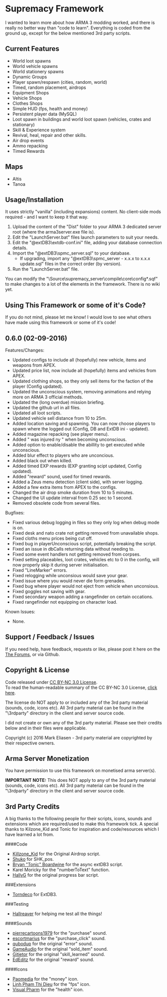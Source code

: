 Supremacy Framework
========
I wanted to learn more about how ARMA 3 modding worked, and there is really no better way than "code to learn". Everything is coded from the ground up, except for the below mentioned 3rd party scripts.

## Current Features
 * World loot spawns
 * World vehicle spawns
 * World stationery spawns
 * Dynamic Groups
 * Player spawn/respawn (cities, random, world)
 * Timed, random placement, airdrops
 * Equipment Shops
 * Vehicle Shops
 * Clothes Shops
 * Simple HUD (fps, health and money)
 * Persistent player data (MySQL)
 * Loot spawn in buildings and world loot spawn (vehicles, crates and stationary)
 * Skill & Experience system
 * Revival, heal, repair and other skills.
 * Air drop events
 * Ammo repacking
 * Timed Rewards
 
## Maps
 * Altis
 * Tanoa

## Usage/Installation
It uses strictly "vanilla" (including expansions) content. No client-side mods required - and I want to keep it that way.

1. Upload the content of the "Dist" folder to your ARMA 3 dedicated server root (where the arma3server.exe file is).
2. Edit the "LaunchServer.bat" files launch parameters to suit your needs.
3. Edit the "@extDB3\extdb-conf.ini" file, adding your database connection details.
4. Import the "@extDB3\spmc_server.sql" to your database.
    * If upgrading, import any "@extDB3\spmc_server - x.x.x to x.x.x update.sql" files in the correct order (by version).
5. Run the "LaunchServer.bat" file.

You can modify the "\Source\supremacy_server\compile\core\config*.sqf" to make changes to a lot of the elements in the framework.
There is no wiki yet.

## Using This Framework or some of it's Code?
If you do not mind, please let me know! I would love to see what others have made using this framework or some of it's code!

## 0.6.0 (02-09-2016)

Features/Changes:

 * Updated configs to include all (hopefully) new vehicle, items and weapons from APEX.
 * Updated price list, now include all (hopefully) items and vehicles from APEX.
 * Updated clothing shops, so they only sell items for the faction of the player (Config updated).
 * Updated the unconscious system, removing animations and relying more on ARMA 3 official methods.
 * Updated the (long overdue) mission briefing.
 * Updated the github url in all files.
 * Updated all loot scripts.
 * Updated vehicle sell distance from 10 to 25m.
 * Added location saving and spawning. You can now choose players to spawn where the logged out (Config, DB and ExtDB ini - updated).
 * Added magazine repacking (see player menu).
 * Added "<player> was injured ny <player>" when becoming unconscious.
 * Added option to enable/disable the abillity to get executed while unconscious.
 * Added blur effect to players who are unconcious.
 * Added black out when killed.
 * Added timed EXP rewards (EXP granting scipt updated, Config updated).
 * Added "reward" sound, used for timed rewards.
 * Added a Zeus menu detection (client side), with server logging.
 * Added a few extra items from APEX to the configs.
 * Changed the air drop smoke duration from 10 to 5 minutes.
 * Changed the UI update interval from 0.25 sec to 1 second.
 * Removed obsolete code from several files.

Bugfixes:

 * Fixed various debug logging in files so they only log when debug mode is on.
 * Fixed desk and nato crate not getting removed from unavailable shops.
 * Fixed cloths menu prices being cut off.
 * Fixed bug in playerUnconscious script, potentially breaking the script.
 * Fixed an issue in dbCalls returning data without needing to.
 * Fixed some event handlers not getting removed from corpses.
 * Fixed setting placeables, loot crates, vehicles etc to 0 in the config, will now properly skip it during server initialisation.
 * Fixed "LineMarker" errors.
 * Fixed relogging while unconsious would save your gear.
 * Fixed issue where you would never die form grenades.
 * Fixed bug where player would not eject from vehicle when unconsious.
 * Fixed goggles not saving with gear.
 * Fixed secondary weapon adding a rangefinder on certain occations.
 * Fixed rangefinder not equipping on character load.

Known Issues:

 * None.

## Support / Feedback / Issues
If you need help, have feedback, requests or like, please post it here on the [The Forums](https://forums.bistudio.com/topic/184027-spmc-supremacy-framework-multiplayer-sandbox-framework/), or via Github.   

## Copyright & License
Code released under [CC BY-NC 3.0 License](https://creativecommons.org/licenses/by-nc/3.0/legalcode).  
To read the human-readable summary of the CC BY-NC 3.0 License, [click here](https://creativecommons.org/licenses/by-nc/3.0/).  

The license do NOT apply to or included any of the 3rd party material (sounds, code, icons etc). All 3rd party material can be found in the "\3rdparty" directory in the client and server source code.

I did not create or own any of the 3rd party material. Please see their credits below and in their files were applicable.

Copyright (c) 2016 Mark Eliasen - 3rd party material are copyrighted by their respective owners.

## Arma Server Monetization
You have permission to use this framework on monetised arma server(s).

**IMPORTANT NOTE:** This does NOT apply to any of the 3rd party material (sounds, code, icons etc). All 3rd party material can be found in the "\3rdparty" directory in the client and server source code.

## 3rd Party Credits
A big thanks to the following people for their scripts, icons, sounds and extensions which are required/used to make this framework tick.
A special thanks to Kilzone_Kid and Tonic for inspiration and code/resources which I have learned a lot from.

####Code
 * [Killzone_Kid](http://killzonekid.com/arma-scripting-tutorials-epic-armour-drop/) for the Original Airdrop script.  
 * [Shuko](http://forums.bistudio.com/showthread.php?t=89376) for SHK_pos.
 * [Bryan "Tonic" Boardwine](http://www.tonic.pw/) for the async extDB3 script.
 * Karel Moricky for the "numberToText" function.
 * [HallyG](https://forums.bistudio.com/topic/184551-simple-animation-with-progressbar-and-handling/?p=2909602) for the original progress bar script.

###Extensions
 * [Torndeco](https://bitbucket.org/torndeco/extdb3) for ExtDB3.

###Testing
 * [Hallreaver](https://forums.bistudio.com/user/1131216-hallreaver/) for helping me test all the things!
 
####Sounds
 * [pierrecartoons1979](https://www.freesound.org/people/pierrecartoons1979/sounds/90121/) for the "purchase" sound.
 * [escortmarius](https://www.freesound.org/people/escortmarius/sounds/138096/) for the "purchase_click" sound.
 * [qubodup](https://www.freesound.org/people/qubodup/sounds/140773/) for the original "error" sound.
 * [GameAudio](https://www.freesound.org/people/GameAudio/sounds/220176/) for the original "sold_item" sound.
 * [Gitietor](https://www.freesound.org/people/Gitietor/sounds/275335/) for the original "skill_learned" sound.
 * [EdEditz](https://www.freesound.org/people/EdEditz/sounds/188340/) for the original "reward" sound.
 
####Icons
 * [Paomedia](https://www.iconfinder.com/icons/299107/money_icon) for the "money" icon.
 * [Linh Pham Thi Dieu](https://www.iconfinder.com/icons/283941/camera_device_recorder_video_icon) for the "fps" icon.
 * [Visual Pharm](https://icons8.com/) for the "health" icon.